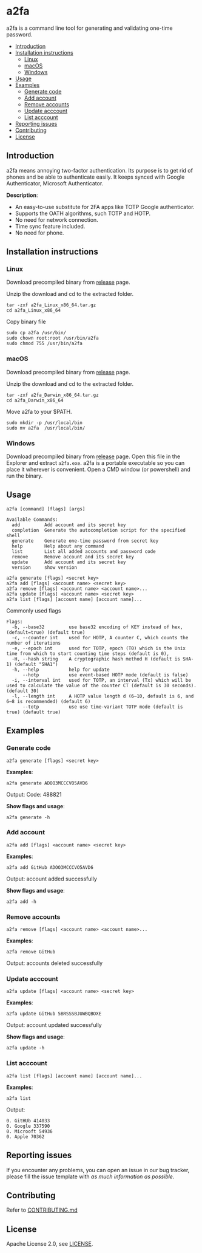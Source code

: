 # a2fa

a2fa is a command line tool for generating and validating one-time password.

<!-- TOC -->

  * [Introduction](#introduction)
  * [Installation instructions](#installation-instructions)
    + [Linux](#linux)
    + [macOS](#macOS)
    + [Windows](#windows)
  * [Usage](#usage)
  * [Examples](#examples)
    + [Generate code](#generate-code)
    + [Add account](#add-account)
    + [Remove accounts](#remove-accounts)
    + [Update acccount](#update-acccount)
    + [List acccount](#list-acccount)
  * [Reporting issues](#reporting-issues)
  * [Contributing](#contributing)
  * [License](#license)

<!-- /TOC -->

## Introduction

a2fa means annoying two-factor authentication. Its purpose is to get rid of phones and be able to authenticate easily. It keeps synced with Google Authenticator, Microsoft Authenticator.

**Description**:

* An easy-to-use substitute for 2FA apps like TOTP Google authenticator.
* Supports the OATH algorithms, such TOTP and HOTP.
* No need for network connection.
* Time sync feature included.
* No need for phone.

## Installation instructions

### Linux

Download precompiled binary from [release](https://github.com/csyezheng/a2fa/releases/) page. 

Unzip the download and cd to the extracted folder.

```
tar -zxf a2fa_Linux_x86_64.tar.gz
cd a2fa_Linux_x86_64
```

Copy binary file

```
sudo cp a2fa /usr/bin/
sudo chown root:root /usr/bin/a2fa
sudo chmod 755 /usr/bin/a2fa
```

### macOS

Download precompiled binary from [release](https://github.com/csyezheng/a2fa/releases/) page. 

Unzip the download and cd to the extracted folder.

```
tar -zxf a2fa_Darwin_x86_64.tar.gz
cd a2fa_Darwin_x86_64
```

Move a2fa to your $PATH.

```
sudo mkdir -p /usr/local/bin
sudo mv a2fa  /usr/local/bin/
```

### Windows

Download precompiled binary from [release](https://github.com/csyezheng/a2fa/releases/) page. Open this file in the Explorer and extract `a2fa.exe`.  a2fa is a portable executable so you can place it wherever is convenient. Open a CMD window (or powershell) and run the binary. 

## Usage

```
a2fa [command] [flags] [args]
```

```
Available Commands:
  add         Add account and its secret key
  completion  Generate the autocompletion script for the specified shell
  generate    Generate one-time password from secret key
  help        Help about any command
  list        List all added accounts and password code
  remove      Remove account and its secret key
  update      Add account and its secret key
  version     show version
```

```
a2fa generate [flags] <secret key>
a2fa add [flags] <account name> <secret key>
a2fa remove [flags] <account name> <account name>...
a2fa update [flags] <account name> <secret key>
a2fa list [flags] [account name] [account name]...
```

Commonly used flags

```
Flags:
  -b, --base32         use base32 encoding of KEY instead of hex, (default=true) (default true)
  -c, --counter int    used for HOTP, A counter C, which counts the number of iterations
  -e, --epoch int      used for TOTP, epoch (T0) which is the Unix time from which to start counting time steps (default is 0),
  -H, --hash string    A cryptographic hash method H (default is SHA-1) (default "SHA1")
  -h, --help           help for update
      --hotp           use event-based HOTP mode (default is false)
  -i, --interval int   used for TOTP, an interval (Tx) which will be used to calculate the value of the counter CT (default is 30 seconds). (default 30)
  -l, --length int     A HOTP value length d (6–10, default is 6, and 6–8 is recommended) (default 6)
      --totp           use use time-variant TOTP mode (default is true) (default true)
```

## Examples

### Generate code

```
a2fa generate [flags] <secret key>
```

**Examples**:

```
a2fa generate ADOO3MCCCVO5AVD6
```

Output: Code: 488821

**Show flags and usage**:

````
a2fa generate -h
````

### Add account

```
a2fa add [flags] <account name> <secret key>
```

**Examples**:

```
a2fa add GitHub ADOO3MCCCVO5AVD6
```

Output: account added successfully

**Show flags and usage**:

```
a2fa add -h
```

### Remove accounts

```
a2fa remove [flags] <account name> <account name>...
```

**Examples**:

```
a2fa remove GitHub
```

Output: accounts deleted successfully

### Update acccount

```
a2fa update [flags] <account name> <secret key>
```

**Examples**:

```
a2fa update GitHub 5BRSSSBJUWBQBOXE
```

Output: account updated successfully

**Show flags and usage**:

```
a2fa update -h
```

### List acccount

```shell
a2fa list [flags] [account name] [account name]...
```

**Examples**:

```
a2fa list
```

Output:

```
0. GitHUb 414033
0. Google 337590
0. Microoft 54936
0. Apple 70362
```

## Reporting issues

If you encounter any problems, you can open an issue in our bug tracker, please fill the issue template with *as much information as possible*.

## Contributing

Refer to [CONTRIBUTING.md](CONTRIBUTING.md)

## License

Apache License 2.0, see [LICENSE](LICENSE).
